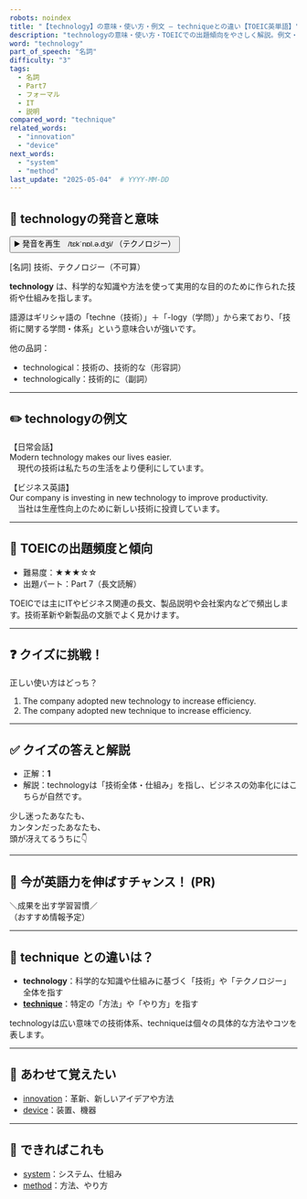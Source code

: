 ```yaml
---
robots: noindex
title: "【technology】の意味・使い方・例文 ― techniqueとの違い【TOEIC英単語】"
description: "technologyの意味・使い方・TOEICでの出題傾向をやさしく解説。例文・クイズ付きでtechniqueとの違いもわかりやすく学べます。"
word: "technology"
part_of_speech: "名詞"
difficulty: "3"
tags:
  - 名詞
  - Part7
  - フォーマル
  - IT
  - 説明
compared_word: "technique"
related_words:
  - "innovation"
  - "device"
next_words:
  - "system"
  - "method"
last_update: "2025-05-04"  # YYYY-MM-DD
---
```


## 🔰 technologyの発音と意味

<button class="play-audio" onclick="playTTS('technology')">
  <span class="play-audio-main">
    ▶️ 発音を再生　/tɛkˈnɒl.ə.dʒi/
  </span>
  <span class="play-audio-sub">
    （テクノロジー）
  </span>
</button>

[名詞] 技術、テクノロジー（不可算）

**technology** は、科学的な知識や方法を使って実用的な目的のために作られた技術や仕組みを指します。

語源はギリシャ語の「techne（技術）」＋「-logy（学問）」から来ており、「技術に関する学問・体系」という意味合いが強いです。

他の品詞：  
- technological：技術の、技術的な（形容詞）
- technologically：技術的に（副詞）

---

## ✏️ technologyの例文

【日常会話】  
Modern technology makes our lives easier.  
　現代の技術は私たちの生活をより便利にしています。

【ビジネス英語】  
Our company is investing in new technology to improve productivity.  
　当社は生産性向上のために新しい技術に投資しています。

---

## 🎯 TOEICの出題頻度と傾向

- 難易度：★★★☆☆
- 出題パート：Part 7（長文読解）

TOEICでは主にITやビジネス関連の長文、製品説明や会社案内などで頻出します。技術革新や新製品の文脈でよく見かけます。

---

## ❓ クイズに挑戦！

正しい使い方はどっち？

1. The company adopted new technology to increase efficiency.  
2. The company adopted new technique to increase efficiency.

---

## ✅ クイズの答えと解説

- 正解：**1**
- 解説：technologyは「技術全体・仕組み」を指し、ビジネスの効率化にはこちらが自然です。

少し迷ったあなたも、  
カンタンだったあなたも、  
頭が冴えてるうちに👇️

---

## 🚀 今が英語力を伸ばすチャンス！ (PR)

<div class="info-center">
＼成果を出す学習習慣／<br>  
（おすすめ情報予定）
</div>

---

## 🤔  technique との違いは？

- **technology**：科学的な知識や仕組みに基づく「技術」や「テクノロジー」全体を指す
- **[technique](/technique)**：特定の「方法」や「やり方」を指す

technologyは広い意味での技術体系、techniqueは個々の具体的な方法やコツを表します。

---

## 🧩 あわせて覚えたい

- [innovation](/innovation)：革新、新しいアイデアや方法
- [device](/device)：装置、機器

---

## 📖 できればこれも

- [system](/system)：システム、仕組み
- [method](/method)：方法、やり方

<!-- cvid: aid08_bid26 -->
